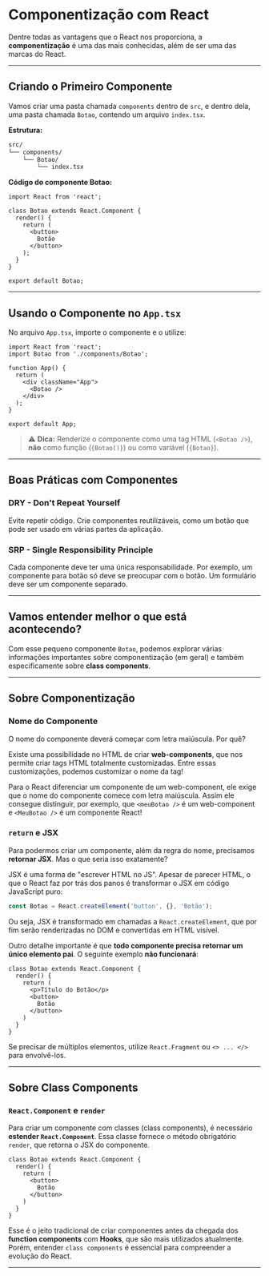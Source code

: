 # Componentização com React

Dentre todas as vantagens que o React nos proporciona, a **componentização** é uma das mais conhecidas, além de ser uma das marcas do React.

---

## Criando o Primeiro Componente

Vamos criar uma pasta chamada `components` dentro de `src`, e dentro dela, uma pasta chamada `Botao`, contendo um arquivo `index.tsx`.

**Estrutura:**
```bash
src/
└── components/
    └── Botao/
        └── index.tsx
```

**Código do componente Botao:**
```tsx
import React from 'react';

class Botao extends React.Component {
  render() {
    return (
      <button>
        Botão
      </button>
    );
  }
}

export default Botao;
```

---

## Usando o Componente no `App.tsx`

No arquivo `App.tsx`, importe o componente e o utilize:

```tsx
import React from 'react';
import Botao from './components/Botao';

function App() {
  return (
    <div className="App">
      <Botao />
    </div>
  );
}

export default App;
```

> ⚠️ **Dica:** Renderize o componente como uma tag HTML (`<Botao />`), **não** como função (`{Botao()}`) ou como variável (`{Botao}`).

---

## Boas Práticas com Componentes

### DRY - Don't Repeat Yourself
Evite repetir código. Crie componentes reutilizáveis, como um botão que pode ser usado em várias partes da aplicação.

### SRP - Single Responsibility Principle
Cada componente deve ter uma única responsabilidade. Por exemplo, um componente para botão só deve se preocupar com o botão. Um formulário deve ser um componente separado.

---

## Vamos entender melhor o que está acontecendo?

Com esse pequeno componente `Botao`, podemos explorar várias informações importantes sobre componentização (em geral) e também especificamente sobre **class components**.

---

## Sobre Componentização

### Nome do Componente
O nome do componente deverá começar com letra maiúscula. Por quê?

Existe uma possibilidade no HTML de criar **web-components**, que nos permite criar tags HTML totalmente customizadas. Entre essas customizações, podemos customizar o nome da tag!

Para o React diferenciar um componente de um web-component, ele exige que o nome do componente comece com letra maiúscula. Assim ele consegue distinguir, por exemplo, que `<meuBotao />` é um web-component e `<MeuBotao />` é um componente React!

### `return` e JSX

Para podermos criar um componente, além da regra do nome, precisamos **retornar JSX**. Mas o que seria isso exatamente?

JSX é uma forma de "escrever HTML no JS". Apesar de parecer HTML, o que o React faz por trás dos panos é transformar o JSX em código JavaScript puro:

```js
const Botao = React.createElement('button', {}, 'Botão');
```

Ou seja, JSX é transformado em chamadas a `React.createElement`, que por fim serão renderizadas no DOM e convertidas em HTML visível.

Outro detalhe importante é que **todo componente precisa retornar um único elemento pai**. O seguinte exemplo **não funcionará**:

```tsx
class Botao extends React.Component {
  render() {
    return (
      <p>Título do Botão</p>
      <button>
        Botão
      </button>
    )
  }
}
```

Se precisar de múltiplos elementos, utilize `React.Fragment` ou `<> ... </>` para envolvê-los.

---

## Sobre Class Components

### `React.Component` e `render`

Para criar um componente com classes (class components), é necessário **estender `React.Component`**. Essa classe fornece o método obrigatório `render`, que retorna o JSX do componente.

```tsx
class Botao extends React.Component {
  render() {
    return (
      <button>
        Botão
      </button>
    )
  }
}
```

Esse é o jeito tradicional de criar componentes antes da chegada dos **function components** com **Hooks**, que são mais utilizados atualmente. Porém, entender `class components` é essencial para compreender a evolução do React.

---

